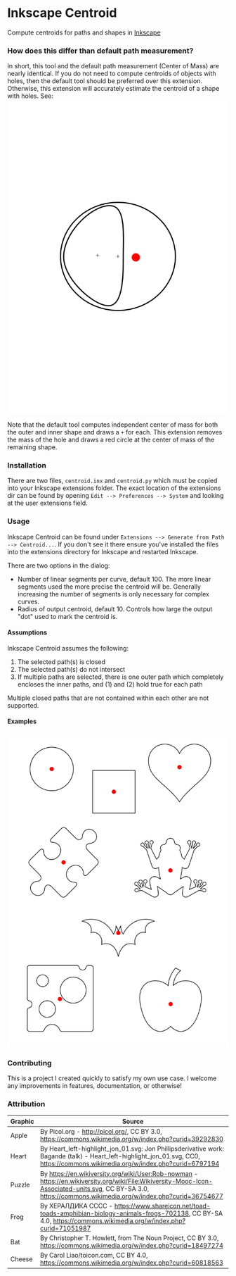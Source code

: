 # Inkscape Centroid

Compute centroids for paths and shapes in [Inkscape](https://inkscape.org/) 

### How does this differ than default path measurement?

In short, this tool and the default path measurement (Center of Mass) are nearly identical. If you do not need to compute centroids of objects with holes, then the default tool should be preferred over this extension. Otherwise, this extension will accurately estimate the centroid of a shape with holes. See: 
![Example](docs/images/comparison-with-default.svg "Comparison with default tool")

Note that the default tool computes independent center of mass for both the outer and inner shape and draws a `+` for each. This extension removes the mass of the hole and draws a red circle at the center of mass of the remaining shape.
 
### Installation
There are two files, `centroid.inx` and `centroid.py` which must be copied into your Inkscape extensions folder. The exact location of the extensions dir can be found by opening `Edit --> Preferences --> System` and looking at the user extensions field.

### Usage

Inkscape Centroid can be found under `Extensions --> Generate from Path --> Centroid...`. If you don't see it there ensure you've installed the files into the extensions directory for Inkscape and restarted Inkscape.

There are two options in the dialog:

* Number of linear segments per curve, default 100. The more linear segments used the more precise the centroid will be. Generally increasing the number of segments is only necessary for complex curves.
* Radius of output centroid, default 10. Controls how large the output "dot" used to mark the centroid is.

#### Assumptions

Inkscape Centroid assumes the following:

1. The selected path(s) is closed
2. The selected path(s) do not intersect
3. If multiple paths are selected, there is one outer path which completely encloses the inner paths, and (1) and (2) hold true for each path

Multiple closed paths that are not contained within each other are not supported.

#### Examples

![Examples](docs/images/examples.svg "Example paths with centroids")

### Contributing

This is a project I created quickly to satisfy my own use case. I welcome any improvements in features, documentation, or otherwise!

### Attribution

|Graphic|Source|
|--|--|
|Apple|By Picol.org - http://picol.org/, CC BY 3.0, https://commons.wikimedia.org/w/index.php?curid=39292830|
|Heart|By Heart_left-highlight_jon_01.svg: Jon Phillipsderivative work: Bagande (talk) - Heart_left-highlight_jon_01.svg, CC0, https://commons.wikimedia.org/w/index.php?curid=6797194|
|Puzzle|By https://en.wikiversity.org/wiki/User:Rob-nowman - https://en.wikiversity.org/wiki/File:Wikiversity-Mooc-Icon-Associated-units.svg, CC BY-SA 3.0, https://commons.wikimedia.org/w/index.php?curid=36754677|
|Frog|By ХЕРАЛДИКА СССС - https://www.shareicon.net/toad-toads-amphibian-biology-animals-frogs-702138, CC BY-SA 4.0, https://commons.wikimedia.org/w/index.php?curid=71051987|
|Bat|By Christopher T. Howlett, from The Noun Project, CC BY 3.0, https://commons.wikimedia.org/w/index.php?curid=18497274|
|Cheese|By Carol Liao/toicon.com, CC BY 4.0, https://commons.wikimedia.org/w/index.php?curid=60818563|
